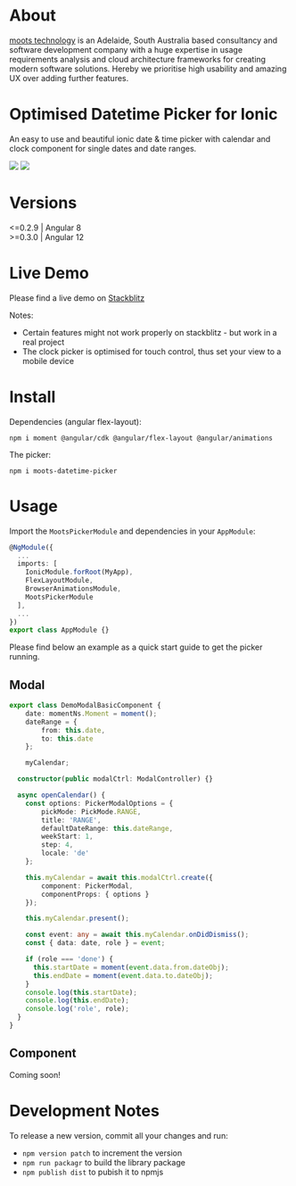 # About

[moots technology](https://mootstech.com.au) is an Adelaide, South Australia based consultancy and software development company with a huge expertise in usage requirements analysis and cloud architecture frameworks for creating modern software solutions. Hereby we prioritise high usability and amazing UX over adding further features.

# Optimised Datetime Picker for Ionic

An easy to use and beautiful ionic date & time picker with calendar and clock component for single dates and date ranges.

![](https://i.imgur.com/U8lrlqD.png)
![](https://i.imgur.com/53LWKAo.png)

# Versions
<=0.2.9 | Angular 8\
\>=0.3.0 | Angular 12

# Live Demo

Please find a live demo on [Stackblitz](https://moots-picker-demo.stackblitz.io)

Notes:
- Certain features might not work properly on stackblitz - but work in a real project
- The clock picker is optimised for touch control, thus set your view to a mobile device

# Install

Dependencies (angular flex-layout):

`npm i moment @angular/cdk @angular/flex-layout @angular/animations`

The picker:

`npm i moots-datetime-picker`

# Usage

Import the `MootsPickerModule` and dependencies in your `AppModule`:

```ts
@NgModule({
  ...
  imports: [
    IonicModule.forRoot(MyApp),
    FlexLayoutModule,
    BrowserAnimationsModule,
    MootsPickerModule
  ],
  ...
})
export class AppModule {}
```

Please find below an example as a quick start guide to get the picker running.

## Modal

```ts
export class DemoModalBasicComponent {
    date: momentNs.Moment = moment();
    dateRange = {
        from: this.date,
        to: this.date
    };

    myCalendar;

  constructor(public modalCtrl: ModalController) {}

  async openCalendar() {
    const options: PickerModalOptions = {
        pickMode: PickMode.RANGE,
        title: 'RANGE',
        defaultDateRange: this.dateRange,
        weekStart: 1,
        step: 4,
        locale: 'de'
    };

    this.myCalendar = await this.modalCtrl.create({
        component: PickerModal,
        componentProps: { options }
    });

    this.myCalendar.present();

    const event: any = await this.myCalendar.onDidDismiss();
    const { data: date, role } = event;

    if (role === 'done') {
      this.startDate = moment(event.data.from.dateObj);
      this.endDate = moment(event.data.to.dateObj);
    }
    console.log(this.startDate);
    console.log(this.endDate);
    console.log('role', role);
  }
}
```

## Component

Coming soon!

# Development Notes

To release a new version, commit all your changes and run:
- `npm version patch` to increment the version
- `npm run packagr` to build the library package
- `npm publish dist` to pubish it to npmjs
